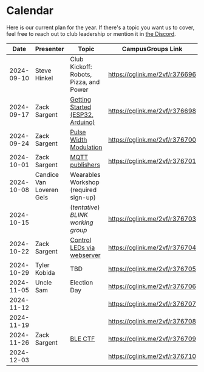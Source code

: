 # Calendar

Here is our current plan for the year. If there's a topic you want us to cover, feel free to reach out to club leadership or mention it in [the Discord](https://discord.gg/H5FjtpE3pH).

| **Date**   | **Presenter** | **Topic**                              | **CampusGroups Link**         |
|------------|---------------|----------------------------------------|-------------------------------|
| 2024-09-10 | Steve Hinkel  | Club Kickoff: Robots, Pizza, and Power | <https://cglink.me/2vf/r376696> |
| 2024-09-17 | Zack Sargent  | [Getting Started (ESP32, Arduino)](https://wiki.norseiot.club/getting-started/) | <https://cglink.me/2vf/r376698> |
| 2024-09-24 | Zack Sargent  | [Pulse Width Modulation](https://github.com/Norse-IoT/lesson-pwm) | <https://cglink.me/2vf/r376700> |
| 2024-10-01 | Zack Sargent  | [MQTT publishers](https://github.com/Norse-IoT/lesson-mqtt) | <https://cglink.me/2vf/r376701> |
| 2024-10-08 | Candice Van Loveren Geis | Wearables Workshop (required sign-up) |  |
| 2024-10-15 |               | (_tentative_) *BLINK working group*    | <https://cglink.me/2vf/r376703> |
| 2024-10-22 | Zack Sargent  | [Control LEDs via webserver](https://github.com/Norse-IoT/lesson-web) | <https://cglink.me/2vf/r376704> |
| 2024-10-29 | Tyler Kobida  | TBD                                    | <https://cglink.me/2vf/r376705> |
| 2024-11-05 | Uncle Sam     | Election Day                           | <https://cglink.me/2vf/r376706> |
| 2024-11-12 |               |                                        | <https://cglink.me/2vf/r376707> |
| 2024-11-19 |               |                                        | <https://cglink.me/2vf/r376708> |
| 2024-11-26 | Zack Sargent  | [BLE CTF](https://github.com/hackgnar/ble_ctf)  | <https://cglink.me/2vf/r376709> |
| 2024-12-03 |               |                                        | <https://cglink.me/2vf/r376710> |

